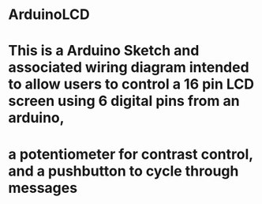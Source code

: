 # ArduinoLCD
# This is a Arduino Sketch and associated wiring diagram intended to allow users to control a 16 pin LCD screen using 6 digital pins from an arduino, 
# a potentiometer for contrast control, and a pushbutton to cycle through messages
